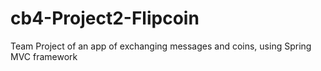 # cb4-Project2-Flipcoin
Team Project of an app of exchanging messages and coins, using Spring MVC framework
